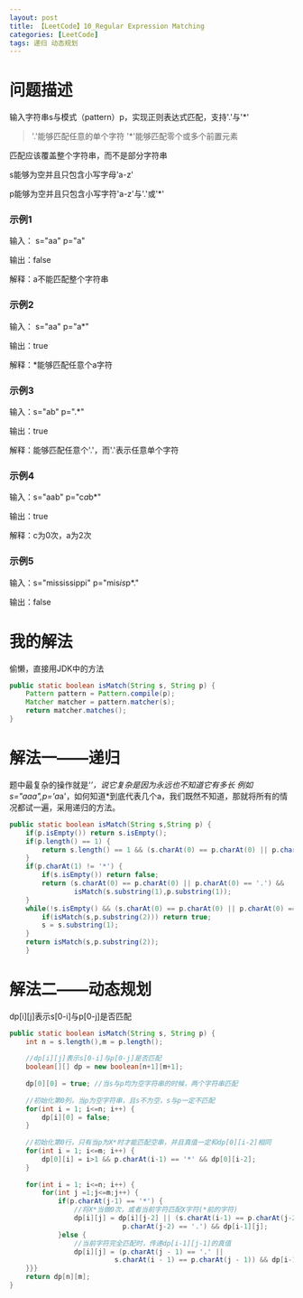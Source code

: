 ```yaml
---
layout: post
title: 【LeetCode】10_Regular Expression Matching
categories: [LeetCode]
tags: 递归 动态规划
---
```


# 问题描述

输入字符串s与模式（pattern）p，实现正则表达式匹配，支持'.'与'*'

> '.'能够匹配任意的单个字符
> '*'能够匹配零个或多个前置元素

匹配应该覆盖整个字符串，而不是部分字符串

s能够为空并且只包含小写字母'a-z'

p能够为空并且只包含小写字符'a-z'与'.'或'*'

### 示例1

输入： s="aa" p="a"

输出：false

解释：a不能匹配整个字符串

### 示例2

输入： s="aa" p="a*"

输出：true

解释：*能够匹配任意个a字符

### 示例3

输入：s="ab" p=".*"

输出：true

解释：能够匹配任意个'.'，而'.'表示任意单个字符

### 示例4

输入：s="aab" p="c*a*b*"

输出：true

解释：c为0次，a为2次

### 示例5

输入：s="mississippi" p="mis*is*p*."

输出：false

# 我的解法

偷懒，直接用JDK中的方法

```java
public static boolean isMatch(String s, String p) {
	Pattern pattern = Pattern.compile(p);
	Matcher matcher = pattern.matcher(s);
	return matcher.matches();     
}
```

# 解法一——递归

题中最复杂的操作就是‘*’，说它复杂是因为永远也不知道它有多长
例如s="aaa",p='a*a'，如何知道*到底代表几个a，我们既然不知道，那就将所有的情况都试一遍，采用递归的方法。

```java
public static boolean isMatch(String s,String p) {
	if(p.isEmpty()) return s.isEmpty();
	if(p.length() == 1) {
		return s.length() == 1 && (s.charAt(0) == p.charAt(0) || p.charAt(0) == '.');
	}
	if(p.charAt(1) != '*') {
		if(s.isEmpty()) return false;
		return (s.charAt(0) == p.charAt(0) || p.charAt(0) == '.') && 
				isMatch(s.substring(1),p.substring(1));
	}
	while(!s.isEmpty() && (s.charAt(0) == p.charAt(0) || p.charAt(0) == '.')) {
		if(isMatch(s,p.substring(2))) return true;
		s = s.substring(1);
	}
	return isMatch(s,p.substring(2));	
	}
```

# 解法二——动态规划

dp[i][j]表示s[0-i]与p[0-j]是否匹配

```java
public static boolean isMatch(String s, String p) {
	int n = s.length(),m = p.length();
	
	//dp[i][j]表示s[0-i]与p[0-j]是否匹配
	boolean[][] dp = new boolean[n+1][m+1];
		
	dp[0][0] = true; //当s与p均为空字符串的时候，两个字符串匹配
		
	//初始化第0列，当p为空字符串，且s不为空，s与p一定不匹配
	for(int i = 1; i<=n; i++) {
		dp[i][0] = false;
	}
	
	//初始化第0行，只有当p为X*时才能匹配空串，并且真值一定和dp[0][i-2]相同
	for(int i = 1; i<=m; i++) {
		dp[0][i] = i>1 && p.charAt(i-1) == '*' && dp[0][i-2];
	}
		
	for(int i = 1; i<=n; i++) {
		for(int j =1;j<=m;j++) {	
			if(p.charAt(j-1) == '*') {
				//将X*当做0次，或者当前字符匹配X字符(*前的字符)
				dp[i][j] = dp[i][j-2] || (s.charAt(i-1) == p.charAt(j-2) ||
							p.charAt(j-2) == '.') && dp[i-1][j];
			}else {
				//当前字符完全匹配时，传递dp[i-1][j-1]的真值
				dp[i][j] = (p.charAt(j - 1) == '.' || 
				          s.charAt(i - 1) == p.charAt(j - 1)) && dp[i-1][j-1];
	}}}
	return dp[n][m];
}
```
